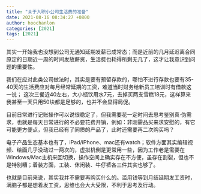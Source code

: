 ```yaml
---
title: "关于入职小公司生活费的准备"
date: 2021-08-16 08:34:27 +0800
author: hoochanlon
categories: [2021]
tags: [2021]
---
```


其实一开始我也没想到公司无通知延期发薪已成常态；而是近前的几月延迟离合同原定的日期近一周的时间发放薪资，生活费也耗得所剩无几了，这才让我意识到问题的重要性。

我们在应对此类公司做法时，其实是要有预留存款的，哪怕不进行存款也要有35-40天的生活费应对每月经常延期的工资，难道当时财务给新员工培训时有借款这一说； 这次三餐近40左右，大小瓶饮用水7元，去掉买两支雪糕18元，这样算来我甚至一天只用50块都是足够的，也并不会显得局促。

目前日常进行记账操作可以说很稳定了，但我需要花一定时间去思考鉴别真·伪需求，也就是每天日常进行的不必要花费开销，例如：非刚需品买来求安慰的，有它可能更方便点，但我已经有了同质的产品了，此时还需要再二次购买吗？

电子产品生态基本也有了，iPad/iPhone、mac还有watch；软件方面其实编辑视频、绘画几乎没动过一两次的，虚拟机倒是更常用一些，因为工作老是需要在Windows/Mac主机来回切换，操作空间上确实存在不方便，虽存在割裂，但也不是特别糟；着装方面，工装、休闲装、牛仔裤各三件其实也够了。

也就是目前来说，其实我并不需要再购买什么的。滥用钱等到月结延期发工资时，满脑子都是想着发工资，思维也会大大受限，不利于思考及行动。
